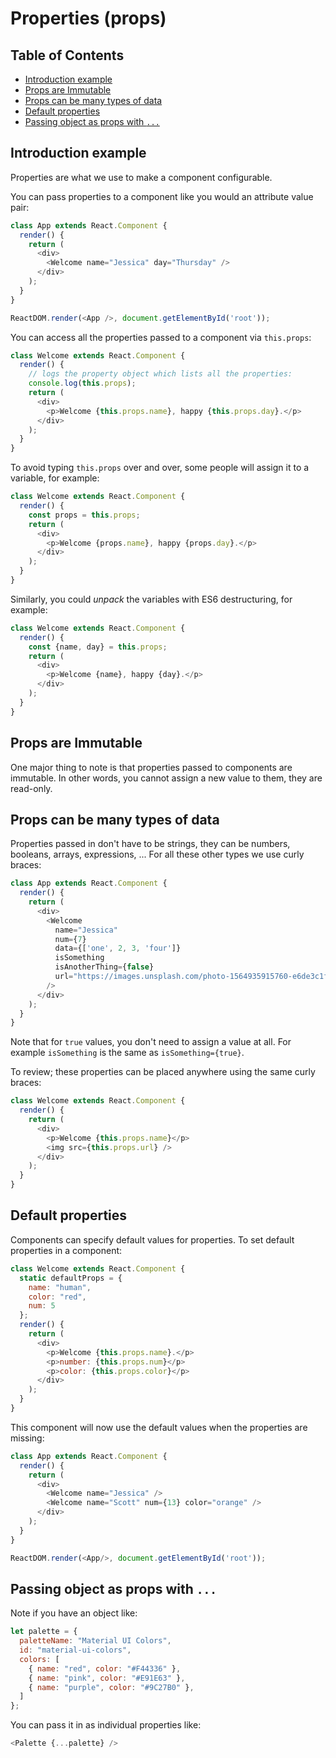 # Properties (props)

## Table of Contents

<!-- toc -->

- [Introduction example](#introduction-example)
- [Props are Immutable](#props-are-immutable)
- [Props can be many types of data](#props-can-be-many-types-of-data)
- [Default properties](#default-properties)
- [Passing object as props with `...`](#passing-object-as-props-with-)

<!-- tocstop -->

## Introduction example

Properties are what we use to make a component configurable.

You can pass properties to a component like you would an attribute value pair:

```javascript
class App extends React.Component {
  render() {
    return (
      <div>
        <Welcome name="Jessica" day="Thursday" />
      </div>
    );
  }
}

ReactDOM.render(<App />, document.getElementById('root'));
```

You can access all the properties passed to a component via `this.props`:

```javascript
class Welcome extends React.Component {
  render() {
    // logs the property object which lists all the properties:
    console.log(this.props);  
    return (
      <div>
        <p>Welcome {this.props.name}, happy {this.props.day}.</p>
      </div>
    );
  }
}
```

To avoid typing `this.props` over and over, some people will assign it to a variable, for example:

```javascript
class Welcome extends React.Component {
  render() {
    const props = this.props;  
    return (
      <div>
        <p>Welcome {props.name}, happy {props.day}.</p>
      </div>
    );
  }
}
```

Similarly, you could *unpack* the variables with ES6 destructuring, for example:

```javascript
class Welcome extends React.Component {
  render() {
    const {name, day} = this.props;  
    return (
      <div>
        <p>Welcome {name}, happy {day}.</p>
      </div>
    );
  }
}
```

## Props are Immutable

One major thing to note is that properties passed to components are immutable. In other words, you cannot assign a new value to them, they are read-only.


## Props can be many types of data

Properties passed in don't have to be strings, they can be numbers, booleans, arrays, expressions, ... For all these other types we use curly braces:

```javascript
class App extends React.Component {
  render() {
    return (
      <div>
        <Welcome
          name="Jessica"
          num={7}
          data={['one', 2, 3, 'four']}
          isSomething
          isAnotherThing={false}
          url="https://images.unsplash.com/photo-1564935915760-e6de3c1f2b95?ixlib=rb-1.2.1&ixid=eyJhcHBfaWQiOjEyMDd9&auto=format&fit=crop&w=668&q=80"
        />
      </div>
    );
  }
}
```

Note that for `true` values, you don't need to assign a value at all. For example `isSomething` is the same as `isSomething={true}`.

To review; these properties can be placed anywhere using the same curly braces:

```javascript
class Welcome extends React.Component {
  render() {
    return (
      <div>
        <p>Welcome {this.props.name}</p>
        <img src={this.props.url} />
      </div>
    );
  }
}
```

## Default properties

Components can specify default values for properties.
To set default properties in a component:

```javascript
class Welcome extends React.Component {
  static defaultProps = {
    name: "human",
    color: "red",
    num: 5
  };
  render() {
    return (
      <div>
        <p>Welcome {this.props.name}.</p>
        <p>number: {this.props.num}</p>
        <p>color: {this.props.color}</p>
      </div>
    );
  }
}
```

This component will now use the default values when the properties are missing:

```javascript
class App extends React.Component {
  render() {
    return (
      <div>
        <Welcome name="Jessica" />
        <Welcome name="Scott" num={13} color="orange" />
      </div>
    );
  }
}

ReactDOM.render(<App/>, document.getElementById('root'));
```

## Passing object as props with `...`

Note if you have an object like:

```javascript
let palette = {
  paletteName: "Material UI Colors",
  id: "material-ui-colors",
  colors: [
    { name: "red", color: "#F44336" },
    { name: "pink", color: "#E91E63" },
    { name: "purple", color: "#9C27B0" },
  ]
};
```

You can pass it in as individual properties like:

```javascript
<Palette {...palette} />
```
